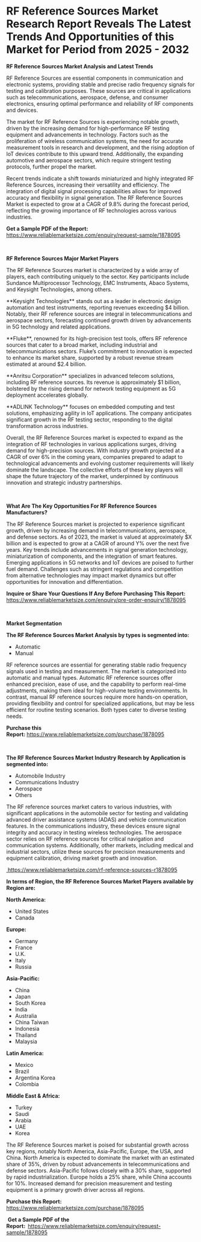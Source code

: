 <p><h1>RF Reference Sources Market Research Report Reveals The Latest Trends And Opportunities of this Market for Period from 2025 - 2032</h1></p><p><strong>RF Reference Sources Market Analysis and Latest Trends</strong></p>
<p><p>RF Reference Sources are essential components in communication and electronic systems, providing stable and precise radio frequency signals for testing and calibration purposes. These sources are critical in applications such as telecommunications, aerospace, defense, and consumer electronics, ensuring optimal performance and reliability of RF components and devices.</p><p>The market for RF Reference Sources is experiencing notable growth, driven by the increasing demand for high-performance RF testing equipment and advancements in technology. Factors such as the proliferation of wireless communication systems, the need for accurate measurement tools in research and development, and the rising adoption of IoT devices contribute to this upward trend. Additionally, the expanding automotive and aerospace sectors, which require stringent testing protocols, further propel the market.</p><p>Recent trends indicate a shift towards miniaturized and highly integrated RF Reference Sources, increasing their versatility and efficiency. The integration of digital signal processing capabilities allows for improved accuracy and flexibility in signal generation. The RF Reference Sources Market is expected to grow at a CAGR of 9.8% during the forecast period, reflecting the growing importance of RF technologies across various industries.</p></p>
<p><strong>Get a Sample PDF of the Report:&nbsp;</strong> <a href="https://www.reliablemarketsize.com/enquiry/request-sample/1878095?utm_campaign=3544&utm_medium=2&utm_source=Github&utm_content=ia&utm_term=12042025&utm_id=rf-reference-sources">https://www.reliablemarketsize.com/enquiry/request-sample/1878095</a></p>
<p>&nbsp;</p>
<p><strong>RF Reference Sources Major Market Players</strong></p>
<p><p>The RF Reference Sources market is characterized by a wide array of players, each contributing uniquely to the sector. Key participants include Sundance Multiprocessor Technology, EMC Instruments, Abaco Systems, and Keysight Technologies, among others.</p><p>**Keysight Technologies** stands out as a leader in electronic design automation and test instruments, reporting revenues exceeding $4 billion. Notably, their RF reference sources are integral in telecommunications and aerospace sectors, forecasting continued growth driven by advancements in 5G technology and related applications.</p><p>**Fluke**, renowned for its high-precision test tools, offers RF reference sources that cater to a broad market, including industrial and telecommunications sectors. Fluke’s commitment to innovation is expected to enhance its market share, supported by a robust revenue stream estimated at around $2.4 billion.</p><p>**Anritsu Corporation** specializes in advanced telecom solutions, including RF reference sources. Its revenue is approximately $1 billion, bolstered by the rising demand for network testing equipment as 5G deployment accelerates globally.</p><p>**ADLINK Technology** focuses on embedded computing and test solutions, emphasizing agility in IoT applications. The company anticipates significant growth in the RF testing sector, responding to the digital transformation across industries. </p><p>Overall, the RF Reference Sources market is expected to expand as the integration of RF technologies in various applications surges, driving demand for high-precision sources. With industry growth projected at a CAGR of over 6% in the coming years, companies prepared to adapt to technological advancements and evolving customer requirements will likely dominate the landscape. The collective efforts of these key players will shape the future trajectory of the market, underpinned by continuous innovation and strategic industry partnerships.</p></p>
<p>&nbsp;</p>
<p><strong>What Are The Key Opportunities For RF Reference Sources Manufacturers?</strong></p>
<p><p>The RF Reference Sources market is projected to experience significant growth, driven by increasing demand in telecommunications, aerospace, and defense sectors. As of 2023, the market is valued at approximately $X billion and is expected to grow at a CAGR of around Y% over the next five years. Key trends include advancements in signal generation technology, miniaturization of components, and the integration of smart features. Emerging applications in 5G networks and IoT devices are poised to further fuel demand. Challenges such as stringent regulations and competition from alternative technologies may impact market dynamics but offer opportunities for innovation and differentiation.</p></p>
<p><strong>Inquire or Share Your Questions If Any Before Purchasing This Report:</strong> <a href="https://www.reliablemarketsize.com/enquiry/pre-order-enquiry/1878095?utm_campaign=3544&utm_medium=2&utm_source=Github&utm_content=ia&utm_term=12042025&utm_id=rf-reference-sources">https://www.reliablemarketsize.com/enquiry/pre-order-enquiry/1878095</a></p>
<p>&nbsp;</p>
<p><strong>Market Segmentation</strong></p>
<p><strong>The RF Reference Sources Market Analysis by types is segmented into:</strong></p>
<p><ul><li>Automatic</li><li>Manual</li></ul></p>
<p><p>RF reference sources are essential for generating stable radio frequency signals used in testing and measurement. The market is categorized into automatic and manual types. Automatic RF reference sources offer enhanced precision, ease of use, and the capability to perform real-time adjustments, making them ideal for high-volume testing environments. In contrast, manual RF reference sources require more hands-on operation, providing flexibility and control for specialized applications, but may be less efficient for routine testing scenarios. Both types cater to diverse testing needs.</p></p>
<p><strong>Purchase this Report:&nbsp;</strong><a href="https://www.reliablemarketsize.com/purchase/1878095?utm_campaign=3544&utm_medium=2&utm_source=Github&utm_content=ia&utm_term=12042025&utm_id=rf-reference-sources">https://www.reliablemarketsize.com/purchase/1878095</a></p>
<p>&nbsp;</p>
<p><strong>The RF Reference Sources Market Industry Research by Application is segmented into:</strong></p>
<p><ul><li>Automobile Industry</li><li>Communications Industry</li><li>Aerospace</li><li>Others</li></ul></p>
<p><p>The RF reference sources market caters to various industries, with significant applications in the automobile sector for testing and validating advanced driver assistance systems (ADAS) and vehicle communication features. In the communications industry, these devices ensure signal integrity and accuracy in testing wireless technologies. The aerospace sector relies on RF reference sources for critical navigation and communication systems. Additionally, other markets, including medical and industrial sectors, utilize these sources for precision measurements and equipment calibration, driving market growth and innovation.</p></p>
<p><a href="https://www.reliablemarketsize.com/rf-reference-sources-r1878095?utm_campaign=3544&utm_medium=2&utm_source=Github&utm_content=ia&utm_term=12042025&utm_id=rf-reference-sources">&nbsp;https://www.reliablemarketsize.com/rf-reference-sources-r1878095</a></p>
<p><strong>In terms of Region, the RF Reference Sources Market Players available by Region are:</strong></p>
<p>
    <p> <strong> North America: </strong>
        <ul>
            <li>United States</li>
            <li>Canada</li>
        </ul>
        </p> 
    <p> <strong> Europe: </strong>
        <ul>
            <li>Germany</li>
            <li>France</li>
            <li>U.K.</li>
            <li>Italy</li>
            <li>Russia</li>
        </ul>
        </p> 
    <p> <strong> Asia-Pacific: </strong>
        <ul>
            <li>China</li>
            <li>Japan</li>
            <li>South Korea</li>
            <li>India</li>
            <li>Australia</li>
            <li>China Taiwan</li>
            <li>Indonesia</li>
            <li>Thailand</li>
            <li>Malaysia</li>
        </ul>
        </p> 
    <p> <strong> Latin America: </strong>
        <ul>
            <li>Mexico</li>
            <li>Brazil</li>
            <li>Argentina Korea</li>
            <li>Colombia</li>
        </ul>
        </p> 
    <p> <strong> Middle East & Africa: </strong>
        <ul>
            <li>Turkey</li>
            <li>Saudi</li>
            <li>Arabia</li>
            <li>UAE</li>
            <li>Korea</li>
        </ul>
    </p>
    </p>
<p><p>The RF Reference Sources market is poised for substantial growth across key regions, notably North America, Asia-Pacific, Europe, the USA, and China. North America is expected to dominate the market with an estimated share of 35%, driven by robust advancements in telecommunications and defense sectors. Asia-Pacific follows closely with a 30% share, supported by rapid industrialization. Europe holds a 25% share, while China accounts for 10%. Increased demand for precision measurement and testing equipment is a primary growth driver across all regions.</p></p>
<p><strong>Purchase this Report: </strong><a href="https://www.reliablemarketsize.com/purchase/1878095?utm_campaign=3544&utm_medium=2&utm_source=Github&utm_content=ia&utm_term=12042025&utm_id=rf-reference-sources">https://www.reliablemarketsize.com/purchase/1878095</a></p>
<p>&nbsp;<strong>Get a Sample PDF of the Report:&nbsp;&nbsp;</strong><a href="https://www.reliablemarketsize.com/enquiry/request-sample/1878095?utm_campaign=3544&utm_medium=2&utm_source=Github&utm_content=ia&utm_term=12042025&utm_id=rf-reference-sources">https://www.reliablemarketsize.com/enquiry/request-sample/1878095</a></p>
<p><strong></strong></p>
<p><p></p><p></p><p></p></p>